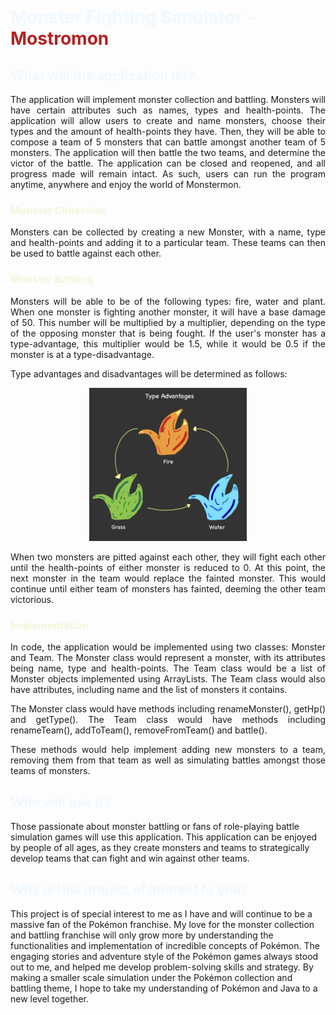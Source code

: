 # <span style="color:AliceBlue"> Monster Fighting Simulator - <span style="color:fireBrick"> **Mostromon** </span>

## <span style="color:AliceBlue"> **What will the application do?**

<div style="text-align: justify">
<p>The application will implement monster collection and battling. Monsters will have certain attributes such as names, types and health-points. The application will allow users to create and name monsters, choose their types and the amount of health-points they have. Then, they will be able to compose a team of 5 monsters that can battle amongst another team of 5 monsters. The application will then battle the two teams, and determine the victor of the battle. The application can be closed and reopened, and all progress made will remain intact. As such, users can run the program anytime, anywhere and enjoy the world of Monstermon. </p>
</div>

### <span style="color:Beige"> Monster Collection </span>

<div style="text-align: justify">
<p>Monsters can be collected by creating a new Monster, with a name, type and health-points and adding it to a particular team. These teams can then be used to battle against each other.</p>
</div>

### <span style="color:Beige"> Monster Battling </span>

<div style="text-align: justify">
<p>Monsters will be able to be of the following types: fire, water and plant. When one monster is fighting another monster, it will have a base damage of 50. This number will be multiplied by a multiplier, depending on the type of the opposing monster that is being fought. If the user's monster has a type-advantage, this multiplier would be 1.5, while it would be 0.5 if the monster is at a type-disadvantage. </p>
</div>
<div style="text-align: left">
<p> Type advantages and disadvantages will be determined as follows: </p>
</div>
<div style="text-align: center">
<img src="data/type-advantages.jpg" style="width:50%;">
</div>

<div style="text-align: justify">
<p>When two monsters are pitted against each other, they will fight each other until the health-points of either monster is reduced to 0. At this point, the next monster in the team would replace the fainted monster. This would continue until either team of monsters has fainted, deeming the other team victorious.</p>

### <span style="color:Beige"> Implementation </span>
<p>In code, the application would be implemented using two classes: Monster and Team. The Monster class would represent a monster, with its attributes being name, type and health-points. The Team class would be a list of Monster objects implemented using ArrayLists. The Team class would also have attributes, including name and the list of monsters it contains.</p>
<p>The Monster class would have methods including renameMonster(), getHp() and getType(). The Team class would have methods including renameTeam(), addToTeam(), removeFromTeam() and battle(). </p>
<p>These methods would help implement adding new monsters to a team, removing them from that team as well as simulating battles amongst those teams of monsters.</p>
</div>

## <span style="color:AliceBlue"> **Who will use it?**

<div style="align: justify"> 
<p>Those passionate about monster battling or fans of role-playing battle simulation games will use this application. This application can be enjoyed by people of all ages, as they create monsters and teams to strategically develop teams that can fight and win against other teams.</p>
</div>

## <span style="color:AliceBlue"> **Why is this project of interest to you?**

<div style="align: justify"> 
<p>This project is of special interest to me as I have and will continue to be a massive fan of the Pokémon franchise. My love for the monster collection and battling franchise will only grow more by understanding the functionalities and implementation of incredible concepts of Pokémon. The engaging stories and adventure style of the Pokémon games always stood out to me, and helped me develop problem-solving skills and strategy. By making a smaller scale simulation under the Pokémon collection and battling theme, I hope to take my understanding of Pokémon and Java to a new level together.</p>
</div>